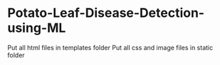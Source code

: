 # Potato-Leaf-Disease-Detection-using-ML
Put all html files in templates folder
Put all css and image files in static folder
